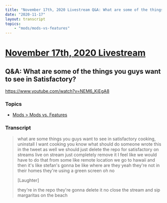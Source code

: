 ```yaml
---
title: "November 17th, 2020 Livestream Q&A: What are some of the things you guys want to see in Satisfactory?"
date: "2020-11-17"
layout: transcript
topics:
    - "mods/mods-vs-features"
---
```

# [November 17th, 2020 Livestream](../2020-11-17.md)
## Q&A: What are some of the things you guys want to see in Satisfactory?
https://www.youtube.com/watch?v=NEM6_KiEgA8

### Topics
* [Mods > Mods vs. Features](../topics/mods/mods-vs-features.md)

### Transcript

> what are some things you guys want to see in satisfactory cooking, uninstall I want cooking you know what should do someone wrote this in the tweet as well we should just delete the repo for satisfactory on streams live on stream just completely remove it I feel like we would have to do that from some like remote location we go to hawaii and then it's like stefan's gonna be like where are they yeah they're not in their homes they're using a green screen oh no
>
> [Laughter]
>
> they're in the repo they're gonna delete it no close the stream and sip margaritas on the beach
